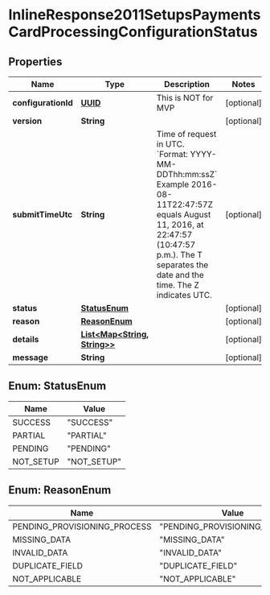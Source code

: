 
# InlineResponse2011SetupsPaymentsCardProcessingConfigurationStatus

## Properties
Name | Type | Description | Notes
------------ | ------------- | ------------- | -------------
**configurationId** | [**UUID**](UUID.md) | This is NOT for MVP |  [optional]
**version** | **String** |  |  [optional]
**submitTimeUtc** | **String** | Time of request in UTC. &#x60;Format: YYYY-MM-DDThh:mm:ssZ&#x60;  Example 2016-08-11T22:47:57Z equals August 11, 2016, at 22:47:57 (10:47:57 p.m.). The T separates the date and the time. The Z indicates UTC.  |  [optional]
**status** | [**StatusEnum**](#StatusEnum) |  |  [optional]
**reason** | [**ReasonEnum**](#ReasonEnum) |  |  [optional]
**details** | [**List&lt;Map&lt;String, String&gt;&gt;**](Map.md) |  |  [optional]
**message** | **String** |  |  [optional]


<a name="StatusEnum"></a>
## Enum: StatusEnum
Name | Value
---- | -----
SUCCESS | &quot;SUCCESS&quot;
PARTIAL | &quot;PARTIAL&quot;
PENDING | &quot;PENDING&quot;
NOT_SETUP | &quot;NOT_SETUP&quot;


<a name="ReasonEnum"></a>
## Enum: ReasonEnum
Name | Value
---- | -----
PENDING_PROVISIONING_PROCESS | &quot;PENDING_PROVISIONING_PROCESS&quot;
MISSING_DATA | &quot;MISSING_DATA&quot;
INVALID_DATA | &quot;INVALID_DATA&quot;
DUPLICATE_FIELD | &quot;DUPLICATE_FIELD&quot;
NOT_APPLICABLE | &quot;NOT_APPLICABLE&quot;



